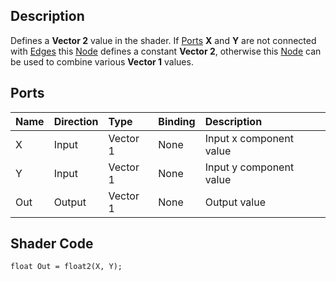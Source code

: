 ## Description

Defines a **Vector 2** value in the shader. If [Ports](https://github.com/Unity-Technologies/ShaderGraph/wiki/Port) **X** and **Y** are not connected with [Edges](https://github.com/Unity-Technologies/ShaderGraph/wiki/Edge) this [Node](https://github.com/Unity-Technologies/ShaderGraph/wiki/Node) defines a constant **Vector 2**, otherwise this [Node](https://github.com/Unity-Technologies/ShaderGraph/wiki/Node) can be used to combine various **Vector 1** values.

## Ports

| Name        | Direction           | Type  | Binding | Description |
|:------------ |:-------------|:-----|:---|:---|
| X      | Input | Vector 1 | None | Input x component value |
| Y      | Input | Vector 1 | None | Input y component value |
| Out | Output      |    Vector 1 | None | Output value |

## Shader Code

```
float Out = float2(X, Y);
```